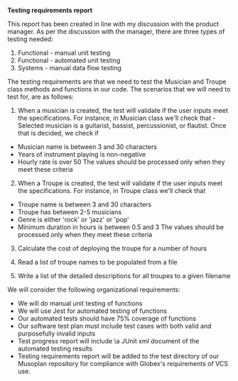 **Testing requirements report**

This report has been created in line with my discussion with the product manager. As per the discussion with the manager, there are three types of testing needed:
1) Functional - manual unit testing
2) Functional - automated unit testing
3) Systems - manual data flow testing

The testing requirements are that we need to test the Musician and Troupe class methods and functions in our code. The scenarios that we will need to test for, are as follows:

1) When a musician is created, the test will validate if the user inputs meet the specifications. For instance, in Musician class we'll check that -
Selected musician is a guitarist, bassist, percussionist, or flautist. Once that is decided, we check if
- Musician name is between 3 and 30 characters
- Years of instrument playing is non-negative
- Hourly rate is over 50
The values should be processed only when they meet these criteria

2) When a Troupe is created, the test will validate if the user inputs meet the specifications. For instance, in Troupe class we'll check that 
- Troupe name is between 3 and 30 characters
- Troupe has between 2-5 musicians
- Genre is either 'rock' or 'jazz' or 'pop'
- Minimum duration in hours is between 0.5 and 3
The values should be processed only when they meet these criteria

3) Calculate the cost of deploying the troupe for a number of hours

4) Read a list of troupe names to be populated from a file

5) Write a list of the detailed descriptions for all troupes to a given filename

We will consider the following organizational requirements:
* We will do manual unit testing of functions
* We will use Jest for automated testing of functions
* Our automated tests should have 75% coverage of functions
* Our software test plan must include test cases with both valid and purposefully invalid inputs
* Test progress report will include \a JUnit xml document of the automated testing results
* Testing requirements report will be added to the test directory of our Musoplan repository for compliance with Globex's requirements of VCS use.
